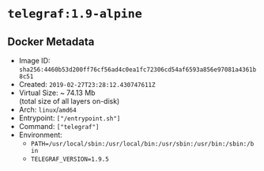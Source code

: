 # `telegraf:1.9-alpine`

## Docker Metadata

- Image ID: `sha256:4460b53d200ff76cf56ad4c0ea1fc72306cd54af6593a856e97081a4361b8c51`
- Created: `2019-02-27T23:28:12.430747611Z`
- Virtual Size: ~ 74.13 Mb  
  (total size of all layers on-disk)
- Arch: `linux`/`amd64`
- Entrypoint: `["/entrypoint.sh"]`
- Command: `["telegraf"]`
- Environment:
  - `PATH=/usr/local/sbin:/usr/local/bin:/usr/sbin:/usr/bin:/sbin:/bin`
  - `TELEGRAF_VERSION=1.9.5`
